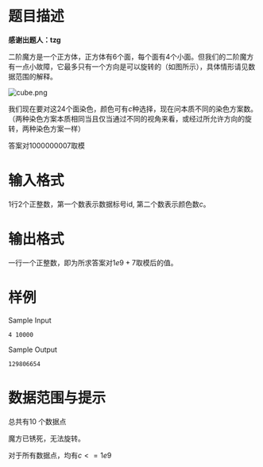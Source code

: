 
# 题目描述

**感谢出题人：tzg**

二阶魔方是一个正方体，正方体有$6$个面，每个面有$4$个小面。但我们的二阶魔方有一点小故障，它最多只有一个方向是可以旋转的（如图所示），具体情形请见数据范围的解释。

![cube.png](/source/guoj/1328/img/aHR0cHM6Ly9pLmxvbGkubmV0LzIwMTkvMDgvMjEvVUczRElwY3ZZNHlNUndkLnBuZw==.png)

我们现在要对这$24$个面染色，颜色可有$c$种选择，现在问本质不同的染色方案数。（两种染色方案本质相同当且仅当通过不同的视角来看，或经过所允许方向的旋转，两种染色方案一样）

答案对$1000000007$取模

# 输入格式

$1$行$2$个正整数，第一个数表示数据标号id, 第二个数表示颜色数$c$。

# 输出格式

一行一个正整数，即为所求答案对$1e9+7$取模后的值。

# 样例

Sample Input
```
4 10000
```
Sample Output
```
129806654
```

# 数据范围与提示

总共有10 个数据点

魔方已锈死，无法旋转。

对于所有数据点，均有$c<=1e9$


